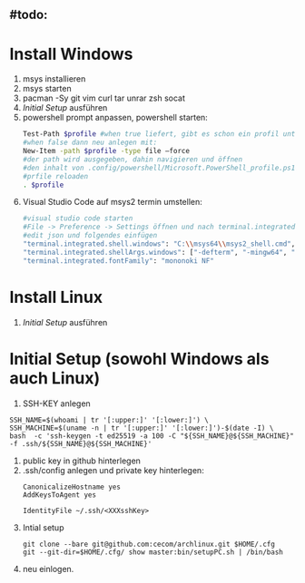 #todo:
  -

# Install Windows

1. msys installieren
1. msys starten
1. pacman -Sy git vim curl tar unrar zsh socat
1. *Initial Setup* ausführen
1. powershell prompt anpassen, powershell starten:
   ```sh
   Test-Path $profile #when true liefert, gibt es schon ein profil unter: ...\Eigene Dateien\WindowsPowerShell
   #when false dann neu anlegen mit:
   New-Item -path $profile -type file –force
   #der path wird ausgegeben, dahin navigieren und öffnen
   #den inhalt von .config/powershell/Microsoft.PowerShell_profile.ps1 reinkopieren
   #prfile reloaden
   . $profile
   ```
1. Visual Studio Code auf msys2 termin umstellen:
   ```sh
   #visual studio code starten
   #File -> Preference -> Settings öffnen und nach terminal.integrated.shell.windows suchen
   #edit json und folgendes einfügen
   "terminal.integrated.shell.windows": "C:\\msys64\\msys2_shell.cmd",
   "terminal.integrated.shellArgs.windows": ["-defterm", "-mingw64", "-no-start", "-here"]
   "terminal.integrated.fontFamily": "mononoki NF"
   ```

# Install Linux
1. *Initial Setup* ausführen

# Initial Setup (sowohl Windows als auch Linux)
1. SSH-KEY anlegen 
```
SSH_NAME=$(whoami | tr '[:upper:]' '[:lower:]') \
SSH_MACHINE=$(uname -n | tr '[:upper:]' '[:lower:]')-$(date -I) \
bash  -c 'ssh-keygen -t ed25519 -a 100 -C "${SSH_NAME}@${SSH_MACHINE}" -f .ssh/${SSH_NAME}@${SSH_MACHINE}'
```
1. public key in github hinterlegen
1. .ssh/config anlegen und private key hinterlegen:
   ```
   CanonicalizeHostname yes
   AddKeysToAgent yes

   IdentityFile ~/.ssh/<XXXsshKey>
   ```
1. Intial setup
   ```
   git clone --bare git@github.com:cecom/archlinux.git $HOME/.cfg
   git --git-dir=$HOME/.cfg/ show master:bin/setupPC.sh | /bin/bash
   ```
1. neu einlogen.

